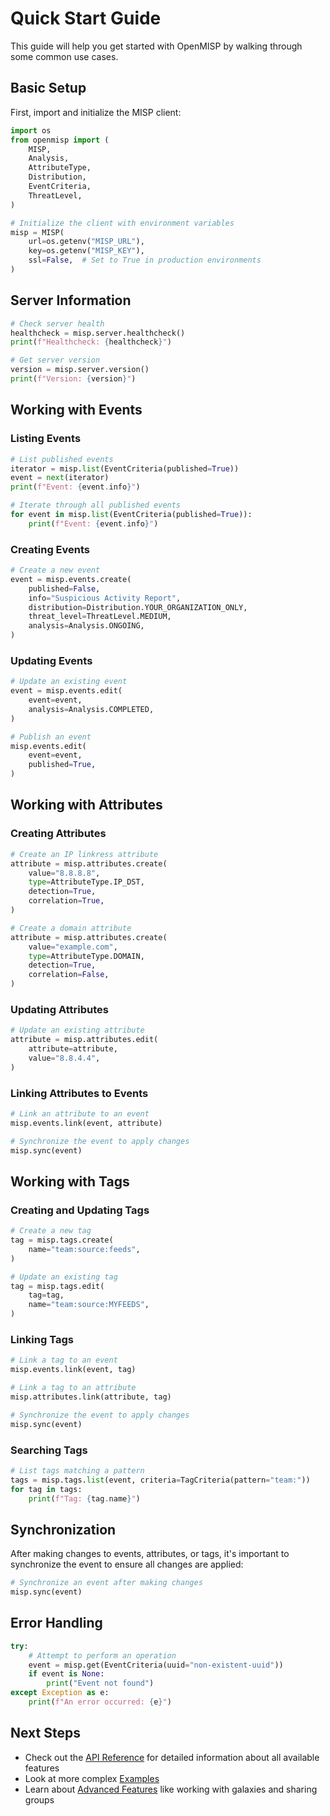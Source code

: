 # Quick Start Guide

This guide will help you get started with OpenMISP by walking through some common use cases.

## Basic Setup

First, import and initialize the MISP client:

```python
import os
from openmisp import (
    MISP,
    Analysis,
    AttributeType,
    Distribution,
    EventCriteria,
    ThreatLevel,
)

# Initialize the client with environment variables
misp = MISP(
    url=os.getenv("MISP_URL"),
    key=os.getenv("MISP_KEY"),
    ssl=False,  # Set to True in production environments
)
```

## Server Information

```python
# Check server health
healthcheck = misp.server.healthcheck()
print(f"Healthcheck: {healthcheck}")

# Get server version
version = misp.server.version()
print(f"Version: {version}")
```

## Working with Events

### Listing Events

```python
# List published events
iterator = misp.list(EventCriteria(published=True))
event = next(iterator)
print(f"Event: {event.info}")

# Iterate through all published events
for event in misp.list(EventCriteria(published=True)):
    print(f"Event: {event.info}")
```

### Creating Events

```python
# Create a new event
event = misp.events.create(
    published=False,
    info="Suspicious Activity Report",
    distribution=Distribution.YOUR_ORGANIZATION_ONLY,
    threat_level=ThreatLevel.MEDIUM,
    analysis=Analysis.ONGOING,
)
```

### Updating Events

```python
# Update an existing event
event = misp.events.edit(
    event=event,
    analysis=Analysis.COMPLETED,
)

# Publish an event
misp.events.edit(
    event=event,
    published=True,
)
```

## Working with Attributes

### Creating Attributes

```python
# Create an IP linkress attribute
attribute = misp.attributes.create(
    value="8.8.8.8",
    type=AttributeType.IP_DST,
    detection=True,
    correlation=True,
)

# Create a domain attribute
attribute = misp.attributes.create(
    value="example.com",
    type=AttributeType.DOMAIN,
    detection=True,
    correlation=False,
)
```

### Updating Attributes

```python
# Update an existing attribute
attribute = misp.attributes.edit(
    attribute=attribute,
    value="8.8.4.4",
)
```

### Linking Attributes to Events

```python
# Link an attribute to an event
misp.events.link(event, attribute)

# Synchronize the event to apply changes
misp.sync(event)
```

## Working with Tags

### Creating and Updating Tags

```python
# Create a new tag
tag = misp.tags.create(
    name="team:source:feeds",
)

# Update an existing tag
tag = misp.tags.edit(
    tag=tag,
    name="team:source:MYFEEDS",
)
```

### Linking Tags

```python
# Link a tag to an event
misp.events.link(event, tag)

# Link a tag to an attribute
misp.attributes.link(attribute, tag)

# Synchronize the event to apply changes
misp.sync(event)
```

### Searching Tags

```python
# List tags matching a pattern
tags = misp.tags.list(event, criteria=TagCriteria(pattern="team:"))
for tag in tags:
    print(f"Tag: {tag.name}")
```

## Synchronization

After making changes to events, attributes, or tags, it's important to synchronize the event to ensure all changes are applied:

```python
# Synchronize an event after making changes
misp.sync(event)
```

## Error Handling

```python
try:
    # Attempt to perform an operation
    event = misp.get(EventCriteria(uuid="non-existent-uuid"))
    if event is None:
        print("Event not found")
except Exception as e:
    print(f"An error occurred: {e}")
```

## Next Steps

- Check out the [API Reference](../reference/misp.md) for detailed information about all available features
- Look at more complex [Examples](../examples/basic_usage.md)
- Learn about [Advanced Features](../reference/events.md) like working with galaxies and sharing groups
